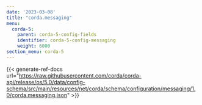 ```yaml
---
date: '2023-03-08'
title: "corda.messaging"
menu:
  corda-5:
    parent: corda-5-config-fields
    identifier: corda-5-config-messaging
    weight: 6000
section_menu: corda-5
---
```


{{< generate-ref-docs url="https://raw.githubusercontent.com/corda/corda-api/release/os/5.0/data/config-schema/src/main/resources/net/corda/schema/configuration/messaging/1.0/corda.messaging.json" >}}